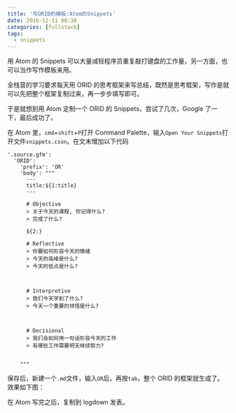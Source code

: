 ```yaml
---
title: '写ORID的模板:Atom的Snippets'
date: 2016-12-11 06:30
categories: [fullstack]
tags:
  - snippets
---
```


用 Atom 的 Snippets 可以大量减轻程序员重复敲打键盘的工作量，另一方面，也可以当作写作模板来用。

全栈营的学习要求每天用 ORID 的思考框架来写总结，既然是思考框架，写作是就可以先把整个框架复制过来，再一步步填写即可。

于是就想到用 Atom 定制一个 ORID 的 Snippets，尝试了几次，Google 了一下，最后成功了。

在 Atom 里，`cmd`+`shift`+`P`打开 Command Palette，输入`Open Your Snippets`打开文件`snippets.cson`。在文末增加以下代码

```
'.source.gfm':
  'ORID':
    'prefix': 'OR'
    'body': """
      ---
      title:${1:title}
      ---

      # Objective
      > 关于今天的课程, 你记得什么?
      > 完成了什么?

      ${2:}

      # Reflective
      > 你要如何形容今天的情绪
      > 今天的高峰是什么?
      > 今天的低点是什么?



      # Interpretive
      > 我们今天学到了什么?
      > 今天一个重要的领悟是什么?



      # Decisional
      > 我们会如何用一句话形容今天的工作
      > 有哪些工作需要明天继续努力?


    """
```

保存后，新建一个`.md`文件，输入`OR`后，再按`tab`，整个 ORID 的框架就生成了。效果如下图：



在 Atom 写完之后，复制到 logdown 发表。
